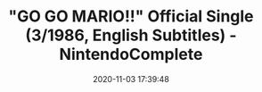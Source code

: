 ---
date: 2020-11-03 17:39:48
link:
  source: pocket
  source_url: https://getpocket.com
  text: '&quot;GO GO MARIO!!&quot; Official Single (3/1986, English Subtitles) - NintendoComplete'
  url: https://www.youtube.com/watch?app=desktop&v=hYlm_9i5Dgc
source: pocket
syndicated:
- type: pocket
  url: https://www.youtube.com/watch?app=desktop&v=hYlm_9i5Dgc
- type: mastodon
  url: https://mastodon.technology/users/roytang/statuses/105147650580632523
- type: twitter
  url: https://twitter.com/roytang/statuses/1323683949726494720/
title: '&quot;GO GO MARIO!!&quot; Official Single (3/1986, English Subtitles) - NintendoComplete'
---